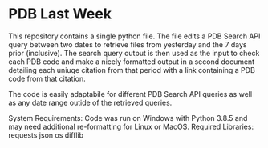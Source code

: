 # PDB Last Week
This repository contains a single python file. The file edits a PDB Search API query between two dates to retrieve files from yesterday and the 7 days prior (inclusive). The search query output is then used as the input to check each PDB code and make a nicely formatted output in a second document detailing each uniuqe citation from that period with a link containing a PDB code from that citation. 

The code is easily adaptabile for different PDB Search API queries as well as any date range outide of the retrieved queries. 

System Requirements:
Code was run on Windows with Python 3.8.5 and may need additional re-formatting for Linux or MacOS.
Required Libraries: 
requests
json
os
difflib

